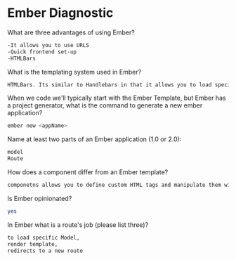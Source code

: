# Ember Diagnostic

What are three advantages of using Ember?

```sh
-It allows you to use URLS
-Quick frontend set-up
-HTMLBars
```

What is the templating system used in Ember?

```sh
HTMLBars. Its similar to Handlebars in that it allows you to load specific templates when calling a model
```

When we code we'll typically start with the Ember Template, but Ember has a
project generator, what is the command to generate a new ember application?

```sh
ember new <appName>
```

Name at least two parts of an Ember application (1.0 or 2.0):

```sh
model
Route
```

How does a component differ from an Ember template?

```sh
componetns allows you to define custom HTML tags and manipulate them with JS
```

Is Ember opinionated?

```sh
yes
```

In Ember what is a route's job (please list three)?

```sh
to load specific Model,
render template,
redirects to a new route
```

